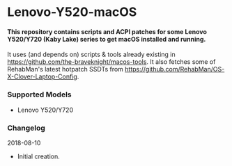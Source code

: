 # Lenovo-Y520-macOS
#### This repository contains scripts and ACPI patches for some Lenovo Y520/Y720 (Kaby Lake) series to get macOS installed and running.

It uses (and depends on) scripts & tools already existing in https://github.com/the-braveknight/macos-tools.
It also fetches some of RehabMan's latest hotpatch SSDTs from https://github.com/RehabMan/OS-X-Clover-Laptop-Config.

### Supported Models
- Lenovo Y520/Y720

### Changelog
2018-08-10
- Initial creation.
